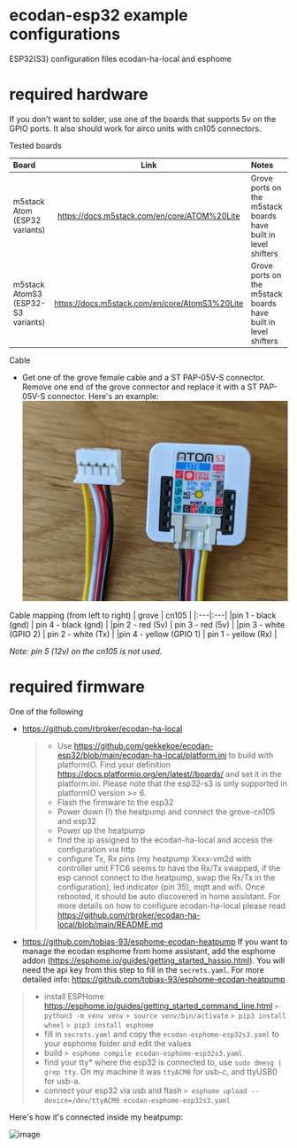 # ecodan-esp32 example configurations
ESP32(S3) configuration files ecodan-ha-local and esphome

# required hardware
If you don't want to solder, use one of the boards that supports 5v on the GPIO ports. It also should work for airco units with cn105 connectors.

Tested boards

| Board | Link | Notes |
|:---|:----:|:---|
| m5stack Atom (ESP32 variants) | https://docs.m5stack.com/en/core/ATOM%20Lite | Grove ports on the m5stack boards have built in level shifters |
| m5stack AtomS3 (ESP32-S3 variants) | https://docs.m5stack.com/en/core/AtomS3%20Lite | Grove ports on the m5stack boards have built in level shifters |

Cable
* Get one of the grove female cable and a ST PAP-05V-S connector. Remove one end of the grove connector and replace it with a ST PAP-05V-S connector. Here's an example:
![image](https://github.com/gekkekoe/ecodan-esp32/blob/main/img/m5stack_cn105.jpg?raw=true)

Cable mapping (from left to right)
| grove | cn105 |
|:---|:---|
|pin 1 - black (gnd) | pin 4 - black (gnd) |
|pin 2 - red (5v) | pin 3 - red (5v) |
|pin 3 - white (GPIO 2) | pin 2 - white (Tx) |
|pin 4 - yellow (GPIO 1) | pin 1 - yellow (Rx) |

*Note: pin 5 (12v) on the cn105 is not used.*

# required firmware
One of the following
* https://github.com/rbroker/ecodan-ha-local
  > * Use https://github.com/gekkekoe/ecodan-esp32/blob/main/ecodan-ha-local/platform.ini to build with platformIO. Find your definition https://docs.platformio.org/en/latest//boards/ and set it in the platform.ini. Please note that the esp32-s3 is only supported in platformIO version >= 6.
  > * Flash the firmware to the esp32
  > * Power down (!) the heatpump and connect the grove-cn105 and esp32
  > * Power up the heatpump 
  > * find the ip assigned to the ecodan-ha-local and access the configuration via http
  > * configure Tx, Rx pins (my heatpump Xxxx-vm2d with controller unit FTC6 seems to have the Rx/Tx swapped, if the esp cannot connect to the heatpump, swap the Rx/Tx in the configuration), led indicator (pin 35), mqtt and wifi. Once rebooted, it should be auto discovered in home assistant. For more details on how to configure ecodan-ha-local please read https://github.com/rbroker/ecodan-ha-local/blob/main/README.md

* https://github.com/tobias-93/esphome-ecodan-heatpump
If you want to manage the ecodan esphome from home assistant, add the esphome addon (https://esphome.io/guides/getting_started_hassio.html). You will need the api key from this step to fill in the `secrets.yaml`. For more detailed info: https://github.com/tobias-93/esphome-ecodan-heatpump
> * install ESPHome https://esphome.io/guides/getting_started_command_line.html
    ```> python3 -m venv venv```
    ```> source venv/bin/activate```
    ```> pip3 install wheel```
    ```> pip3 install esphome```
> * fill in `secrets.yaml` and copy the `ecodan-esphome-esp32s3.yaml` to your esphome folder and edit the values
> * build
```> esphome compile ecodan-esphome-esp32s3.yaml```
> * find your tty* where the esp32 is connected to, use `sudo dmesg | grep tty`. On my machine it was `ttyACM0` for usb-c, and ttyUSB0 for usb-a.
> * connect your esp32 via usb and flash
```> esphome upload --device=/dev/ttyACM0 ecodan-esphome-esp32s3.yaml```


Here's how it's connected inside my heatpump:

![image](https://github.com/gekkekoe/ecodan-esp32/blob/main/img/m5stack_installed.jpg?raw=true)